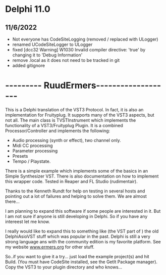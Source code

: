 # Delphi 11.0

## 11/6/2022
- Not everyone has CodeSiteLogging (removed / replaced with ULogger)
- renamed UCodeSiteLogger to ULogger
- fixed [dcc32 Warning] W1030 Invalid compiler directive: 'true' by changing it to 'Debug Information'
- remove .local as it does not need to be tracked in git
- added gitignore

# --------- RuudErmers-------------------

This is a Delphi translation of the VST3 Protocol.
In fact, it is also an implementation for Fruityplug.
It supports many of the VST3 aspects, but not all.
The main class is TVSTInstrument which implements the functionality of a VST3/Fruityplug Plugin.
It is a combined Processor/Controller and implements the following:
- Audio processing (synth or effect), two channel only. 
- Midi CC processing
- Parameter processing
- Presets
- Tempo / Playstate.

There is a simple example which implements some of the basics in an Simple Synthesizer VST. 
There is also documentation on how to implement this wrapper code.
Tested in Reaper and FL Studio (rudimentair).

Thanks to the Kenneth Rundt for help on testing in several hosts and pointing out a lot of
failures and helping to solve them. We are almost there...

I am planning to expand this software if some people are interested in it.
But I am not sure if anyone is still developing in Delphi. 
So if you have any intereest let me know.

I really would like to expand this to something like (the VST part of ) the old DelphiAsioVST stuff which was popular in the past.
Delphi is still a very strong language ans with the community edition is my favorite platform.
See my website www.ermers.org for other stuff.

So..if you want to give it a try... just load the example project(s) and hit Build. (You must have CodeSite installed, see the GetIt Package manager).
Copy the VST3 to your plugin directory and who knows...
  

